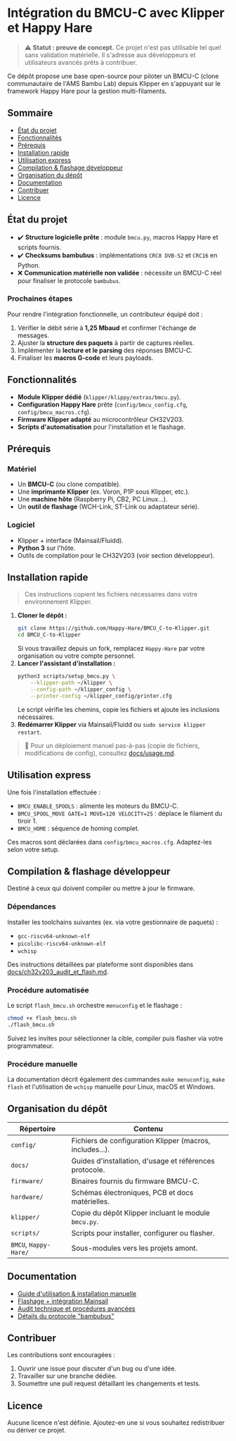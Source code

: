 # Intégration du BMCU-C avec Klipper et Happy Hare

> ⚠️ **Statut : preuve de concept.** Ce projet n'est pas utilisable tel quel sans validation matérielle. Il s'adresse aux développeurs et utilisateurs avancés prêts à contribuer.

Ce dépôt propose une base open-source pour piloter un BMCU-C (clone communautaire de l'AMS Bambu Lab) depuis Klipper en s'appuyant sur le framework Happy Hare pour la gestion multi-filaments.

## Sommaire
- [État du projet](#état-du-projet)
- [Fonctionnalités](#fonctionnalités)
- [Prérequis](#prérequis)
- [Installation rapide](#installation-rapide)
- [Utilisation express](#utilisation-express)
- [Compilation & flashage développeur](#compilation--flashage-développeur)
- [Organisation du dépôt](#organisation-du-dépôt)
- [Documentation](#documentation)
- [Contribuer](#contribuer)
- [Licence](#licence)

## État du projet
- ✔️ **Structure logicielle prête** : module `bmcu.py`, macros Happy Hare et scripts fournis.
- ✔️ **Checksums bambubus** : implémentations `CRC8 DVB-S2` et `CRC16` en Python.
- ❌ **Communication matérielle non validée** : nécessite un BMCU-C réel pour finaliser le protocole `bambubus`.

### Prochaines étapes
Pour rendre l'intégration fonctionnelle, un contributeur équipé doit :
1. Vérifier le débit série à **1,25 Mbaud** et confirmer l'échange de messages.
2. Ajuster la **structure des paquets** à partir de captures réelles.
3. Implémenter la **lecture et le parsing** des réponses BMCU-C.
4. Finaliser les **macros G-code** et leurs payloads.

## Fonctionnalités
- **Module Klipper dédié** (`klipper/klippy/extras/bmcu.py`).
- **Configuration Happy Hare** prête (`config/bmcu_config.cfg`, `config/bmcu_macros.cfg`).
- **Firmware Klipper adapté** au microcontrôleur CH32V203.
- **Scripts d'automatisation** pour l'installation et le flashage.

## Prérequis
### Matériel
- Un **BMCU-C** (ou clone compatible).
- Une **imprimante Klipper** (ex. Voron, P1P sous Klipper, etc.).
- Une **machine hôte** (Raspberry Pi, CB2, PC Linux...).
- Un **outil de flashage** (WCH-Link, ST-Link ou adaptateur série).

### Logiciel
- Klipper + interface (Mainsail/Fluidd).
- **Python 3** sur l'hôte.
- Outils de compilation pour le CH32V203 (voir section développeur).

## Installation rapide
> Ces instructions copient les fichiers nécessaires dans votre environnement Klipper.

1. **Cloner le dépôt :**
   ```bash
   git clone https://github.com/Happy-Hare/BMCU_C-to-Klipper.git
   cd BMCU_C-to-Klipper
   ```
   Si vous travaillez depuis un fork, remplacez `Happy-Hare` par votre organisation ou votre compte personnel.
2. **Lancer l'assistant d'installation :**
   ```bash
   python3 scripts/setup_bmcu.py \
       --klipper-path ~/klipper \
       --config-path ~/klipper_config \
       --printer-config ~/klipper_config/printer.cfg
   ```
   Le script vérifie les chemins, copie les fichiers et ajoute les inclusions nécessaires.
3. **Redémarrer Klipper** via Mainsail/Fluidd ou `sudo service klipper restart`.

> 📘 Pour un déploiement manuel pas-à-pas (copie de fichiers, modifications de config), consultez [docs/usage.md](docs/usage.md).

## Utilisation express
Une fois l'installation effectuée :
- `BMCU_ENABLE_SPOOLS` : alimente les moteurs du BMCU-C.
- `BMCU_SPOOL_MOVE GATE=1 MOVE=120 VELOCITY=25` : déplace le filament du tiroir 1.
- `BMCU_HOME` : séquence de homing complet.

Ces macros sont déclarées dans `config/bmcu_macros.cfg`. Adaptez-les selon votre setup.

## Compilation & flashage développeur
Destiné à ceux qui doivent compiler ou mettre à jour le firmware.

### Dépendances
Installer les toolchains suivantes (ex. via votre gestionnaire de paquets) :
- `gcc-riscv64-unknown-elf`
- `picolibc-riscv64-unknown-elf`
- `wchisp`

Des instructions détaillées par plateforme sont disponibles dans [docs/ch32v203_audit_et_flash.md](docs/ch32v203_audit_et_flash.md).

### Procédure automatisée
Le script `flash_bmcu.sh` orchestre `menuconfig` et le flashage :
```bash
chmod +x flash_bmcu.sh
./flash_bmcu.sh
```
Suivez les invites pour sélectionner la cible, compiler puis flasher via votre programmateur.

### Procédure manuelle
La documentation décrit également des commandes `make menuconfig`, `make flash` et l'utilisation de `wchisp` manuelle pour Linux, macOS et Windows.

## Organisation du dépôt
| Répertoire | Contenu |
| --- | --- |
| `config/` | Fichiers de configuration Klipper (macros, includes...). |
| `docs/` | Guides d'installation, d'usage et références protocole. |
| `firmware/` | Binaires fournis du firmware BMCU-C. |
| `hardware/` | Schémas électroniques, PCB et docs matérielles. |
| `klipper/` | Copie du dépôt Klipper incluant le module `bmcu.py`. |
| `scripts/` | Scripts pour installer, configurer ou flasher. |
| `BMCU`, `Happy-Hare/` | Sous-modules vers les projets amont. |

## Documentation
- [Guide d'utilisation & installation manuelle](docs/usage.md)
- [Flashage + intégration Mainsail](docs/bmcu_c_flashing_mainsail.md)
- [Audit technique et procédures avancées](docs/ch32v203_audit_et_flash.md)
- [Détails du protocole "bambubus"](docs/bambubus_protocol.md)

## Contribuer
Les contributions sont encouragées :
1. Ouvrir une issue pour discuter d'un bug ou d'une idée.
2. Travailler sur une branche dédiée.
3. Soumettre une pull request détaillant les changements et tests.

## Licence
Aucune licence n'est définie. Ajoutez-en une si vous souhaitez redistribuer ou dériver ce projet.

